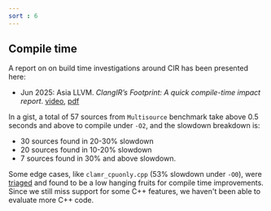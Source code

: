 ```yaml
---
sort : 6
---
```


## Compile time

A report on on build time investigations around CIR has been presented here:
- Jun 2025: Asia LLVM. *ClangIR’s Footprint: A quick compile-time impact report*. [video](https://www.youtube.com/watch?v=Dh_RObp5SUE), [pdf](Files/asiallvm-brunolopes-25-cir-compile-time.pdf)

In a gist, a total of 57 sources from `Multisource` benchmark take above 0.5 seconds and above to compile under `-O2`, and the slowdown breakdown is:
  - 30 sources found in 20-30% slowdown
  - 20 sources found in 10-20% slowdown
  - 7 sources found in 30% and above slowdown.

Some edge cases, like `clamr_cpuonly.cpp` (53% slowdown under `-O0`),  were [triaged](https://github.com/llvm/clangir/issues/1865) and found to be a low hanging fruits for compile time improvements. Since we still miss support for some C++ features, we haven't been able to evaluate more C++ code.
